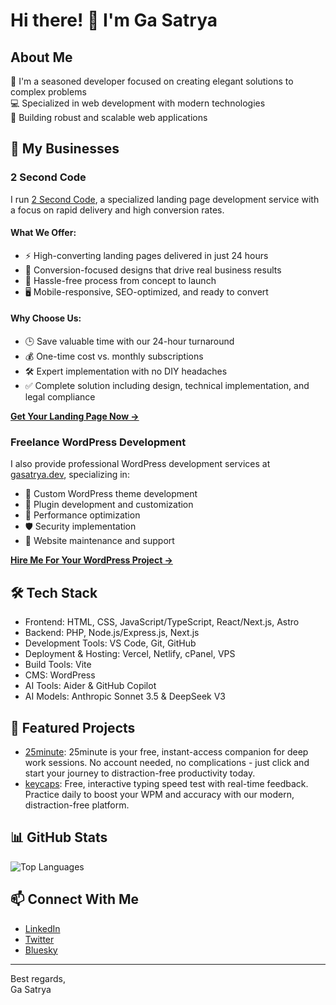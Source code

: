 # Hi there! 👋 I'm Ga Satrya

## About Me

🚀 I'm a seasoned developer focused on creating elegant solutions to complex problems  
💻 Specialized in web development with modern technologies  
🎯 Building robust and scalable web applications  

## 🚀 My Businesses

### 2 Second Code

I run [2 Second Code](https://www.2secondcode.com), a specialized landing page development service with a focus on rapid delivery and high conversion rates.

#### What We Offer:
- ⚡ High-converting landing pages delivered in just 24 hours
- 🎯 Conversion-focused designs that drive real business results
- 🔄 Hassle-free process from concept to launch
- 🖥️ Mobile-responsive, SEO-optimized, and ready to convert

#### Why Choose Us:
- 🕒 Save valuable time with our 24-hour turnaround
- 💰 One-time cost vs. monthly subscriptions
- 🛠️ Expert implementation with no DIY headaches
- ✅ Complete solution including design, technical implementation, and legal compliance

[**Get Your Landing Page Now →**](https://www.2secondcode.com)

### Freelance WordPress Development

I also provide professional WordPress development services at [gasatrya.dev](https://gasatrya.dev), specializing in:
- 🔧 Custom WordPress theme development
- 🧩 Plugin development and customization
- 🚀 Performance optimization
- 🛡️ Security implementation
- 🔄 Website maintenance and support

[**Hire Me For Your WordPress Project →**](https://gasatrya.dev)

## 🛠️ Tech Stack

- Frontend: HTML, CSS, JavaScript/TypeScript, React/Next.js, Astro
- Backend: PHP, Node.js/Express.js, Next.js
- Development Tools: VS Code, Git, GitHub
- Deployment & Hosting: Vercel, Netlify, cPanel, VPS
- Build Tools: Vite
- CMS: WordPress
- AI Tools: Aider & GitHub Copilot
- AI Models: Anthropic Sonnet 3.5 & DeepSeek V3

## 🌟 Featured Projects

- [25minute](https://www.25minute.com): 25minute is your free, instant-access companion for deep work sessions. No account needed, no complications - just click and start your journey to distraction-free productivity today.
- [keycaps](https://www.keycaps.app): Free, interactive typing speed test with real-time feedback. Practice daily to boost your WPM and accuracy with our modern, distraction-free platform.

## 📊 GitHub Stats

![Top Languages](https://github-readme-stats.vercel.app/api/top-langs/?username=gasatrya&layout=compact&theme=radical)

## 📫 Connect With Me

- [LinkedIn](https://linkedin.com/in/gasatrya)
- [Twitter](https://x.com/gasatrya)
- [Bluesky](https://bsky.app/profile/gasatrya.bsky.social)

---

Best regards,   
Ga Satrya
